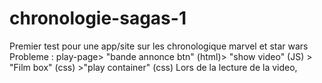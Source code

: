 # chronologie-sagas-1
Premier test pour une app/site sur les chronologique marvel et star wars
Probleme : play-page> "bande annonce btn" (html)> "show video" (JS) > "Film box" (css) >"play container" (css)
          Lors de la lecture de la video, 
